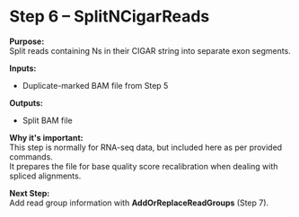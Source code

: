 # Step 6 – SplitNCigarReads

**Purpose:**  
Split reads containing Ns in their CIGAR string into separate exon segments.

**Inputs:**  
- Duplicate-marked BAM file from Step 5

**Outputs:**  
- Split BAM file

**Why it's important:**  
This step is normally for RNA-seq data, but included here as per provided commands.  
It prepares the file for base quality score recalibration when dealing with spliced alignments.

**Next Step:**  
Add read group information with **AddOrReplaceReadGroups** (Step 7).

